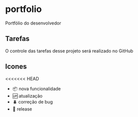 # portfolio

Portfólio do desenvolvedor

## Tarefas

O controle das tarefas desse projeto será realizado no GitHub

## Icones

<<<<<<< HEAD
- :package: nova funcionalidade
- :up: atualização
- :beetle: correção de bug
- :checkered_flag: release
